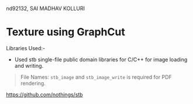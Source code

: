 nd92132, SAI MADHAV KOLLURI

# Texture using GraphCut

Libraries Used:-

- Used stb single-file public domain libraries for C/C++ for image loading and writing.
> File Names: `stb_image` and `stb_image_write` is required for PDF rendering.

https://github.com/nothings/stb